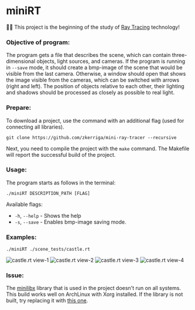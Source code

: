 # miniRT
:eyes::art: This project is the beginning of the study of <a href="https://en.wikipedia.org/wiki/Ray_tracing_(graphics)">Ray Tracing</a> technology!

### Objective of program:
The program gets a file that describes the scene, which can contain three-dimensional objects, light sources, and cameras.
If the program is running in `--save` mode, it should create a bmp-image of the scene that would be visible from the last camera. Otherwise, a window should open that shows the image visible from the cameras, which can be switched with arrows (right and left). The position of objects relative to each other, their lighting and shadows should be processed as closely as possible to real light.

### Prepare:
To download a project, use the command with an additional flag (used for connecting all libraries).
```
git clone https://github.com/zkerriga/mini-ray-tracer --recursive
```
Next, you need to compile the project with the ` make ` command. The Makefile will report the successful build of the project.

### Usage:
The program starts as follows in the terminal:
```
./miniRT DESCRIPTION_PATH [FLAG]
```
Available flags:
- `-h`, `--help`  -  Shows the help
- `-s`, `--save`  -  Enables bmp-image saving mode.

### Examples:
```
./miniRT ./scene_tests/castle.rt
```
![castle.rt view-1](https://github.com/zkerriga/miniRT/blob/master/images/castle.jpg)
![castle.rt view-2](https://github.com/zkerriga/miniRT/blob/master/images/castle_view2.jpg)
![castle.rt view-3](https://github.com/zkerriga/miniRT/blob/master/images/castle_view3.jpg)
![castle.rt view-4](https://github.com/zkerriga/miniRT/blob/master/images/castle_view4.jpg)

### Issue:
The <a href="https://github.com/ttshivhula/minilibx.git">minilibx</a> library that is used in the project doesn't run on all systems. This build works well on ArchLinux with Xorg installed. If the library is not built, try replacing it with <a href="https://github.com/42Paris/minilibx-linux">this one</a>.
